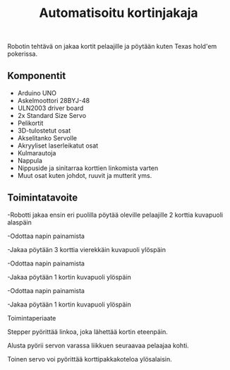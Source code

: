 <h1 align="center">Automatisoitu kortinjakaja</h1>
<br>

Robotin tehtävä on jakaa kortit pelaajille ja pöytään kuten Texas hold'em pokerissa.

## Komponentit

* Arduino UNO
* Askelmoottori 28BYJ-48
* ULN2003 driver board
* 2x Standard Size Servo 
* Pelikortit
* 3D-tulostetut osat 
* Akselitanko Servolle 
* Akryyliset laserleikatut osat 
* Kulmarautoja
* Nappula
* Nippuside ja sinitarraa korttien linkomista varten
* Muut osat kuten johdot, ruuvit ja mutterit yms.

## Toimintatavoite

-Robotti jakaa ensin eri puolilla pöytää oleville pelaajille 2 korttia kuvapuoli alaspäin

-Odottaa napin painamista

-Jakaa pöytään 3 korttia vierekkäin kuvapuoli ylöspäin

-Odottaa napin painamista

-Jakaa pöytään 1 kortin kuvapuoli ylöspäin

-Odottaa napin painamista

-Jakaa pöytään 1 kortin kuvapuoli ylöspäin



Toimintaperiaate 

Stepper pyörittää linkoa, joka lähettää kortin eteenpäin. 

Alusta pyörii servon varassa liikkuen seuraavaa pelaajaa kohti.

Toinen servo voi pyörittää korttipakkakoteloa ylösalaisin.
